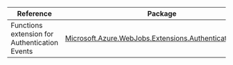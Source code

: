| Reference | Package | Source |
|---|---|---|
|Functions extension for Authentication Events|[Microsoft.Azure.WebJobs.Extensions.AuthenticationEvents](https://www.nuget.org/packages/Microsoft.Azure.WebJobs.Extensions.AuthenticationEvents)|[Github](https://github.com/Azure/azure-sdk-for-net/blob/main/sdk/entra/Microsoft.Azure.WebJobs.Extensions.AuthenticationEvents)|
